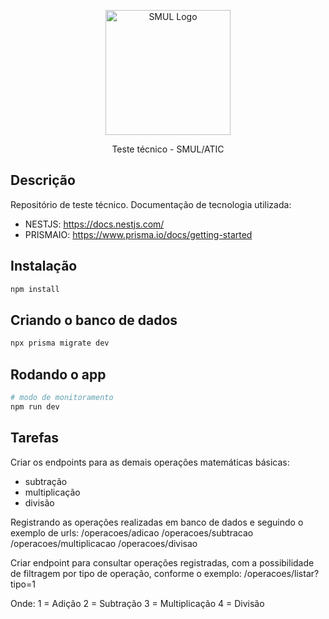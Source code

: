 <p align="center">
  <a href="https://www.prefeitura.sp.gov.br/cidade/secretarias/licenciamento/" target="blank"><img src="https://www.prefeitura.sp.gov.br/cidade/secretarias/upload/chamadas/URBANISMO_E_LICENCIAMENTO_HORIZONTAL_FUNDO_CLARO_1665756993.png" width="200" alt="SMUL Logo" /></a>
</p>

<p align="center">Teste técnico - SMUL/ATIC</p>

## Descrição

Repositório de teste técnico.
Documentação de tecnologia utilizada:

- NESTJS: https://docs.nestjs.com/
- PRISMAIO: https://www.prisma.io/docs/getting-started

## Instalação

```bash
npm install
```

## Criando o banco de dados

```bash
npx prisma migrate dev
```

## Rodando o app

```bash
# modo de monitoramento
npm run dev
```

## Tarefas

Criar os endpoints para as demais operações matemáticas básicas:
  - subtração
  - multiplicação
  - divisão

Registrando as operações realizadas em banco de dados e seguindo o exemplo de urls:
  /operacoes/adicao
  /operacoes/subtracao
  /operacoes/multiplicacao
  /operacoes/divisao

Criar endpoint para consultar operações registradas, com a possibilidade de filtragem por tipo de operação, conforme o exemplo:
  /operacoes/listar?tipo=1

Onde:
  1 = Adição
  2 = Subtração
  3 = Multiplicação
  4 = Divisão